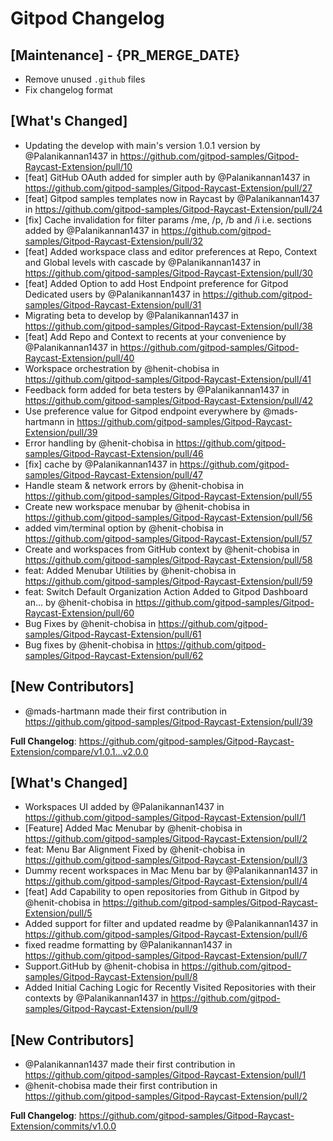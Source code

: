 # Gitpod Changelog

## [Maintenance] - {PR_MERGE_DATE}

- Remove unused `.github` files
- Fix changelog format

## [What's Changed]
* Updating the develop with main's version 1.0.1 version by @Palanikannan1437 in https://github.com/gitpod-samples/Gitpod-Raycast-Extension/pull/10
* [feat] GitHub OAuth added for simpler auth by @Palanikannan1437 in https://github.com/gitpod-samples/Gitpod-Raycast-Extension/pull/27
* [feat] Gitpod samples templates now in Raycast  by @Palanikannan1437 in https://github.com/gitpod-samples/Gitpod-Raycast-Extension/pull/24
* [fix] Cache invalidation for filter params /me, /p, /b and /i i.e. sections added by @Palanikannan1437 in https://github.com/gitpod-samples/Gitpod-Raycast-Extension/pull/32
* [feat] Added workspace class and editor preferences at Repo, Context and Global levels with cascade  by @Palanikannan1437 in https://github.com/gitpod-samples/Gitpod-Raycast-Extension/pull/30
* [feat] Added Option to add Host Endpoint preference for Gitpod Dedicated users by @Palanikannan1437 in https://github.com/gitpod-samples/Gitpod-Raycast-Extension/pull/31
* Migrating beta to develop by @Palanikannan1437 in https://github.com/gitpod-samples/Gitpod-Raycast-Extension/pull/38
* [feat] Add Repo and Context to recents at your convenience by @Palanikannan1437 in https://github.com/gitpod-samples/Gitpod-Raycast-Extension/pull/40
* Workspace orchestration by @henit-chobisa in https://github.com/gitpod-samples/Gitpod-Raycast-Extension/pull/41
* Feedback form added for beta testers by @Palanikannan1437 in https://github.com/gitpod-samples/Gitpod-Raycast-Extension/pull/42
* Use preference value for Gitpod endpoint everywhere by @mads-hartmann in https://github.com/gitpod-samples/Gitpod-Raycast-Extension/pull/39
* Error handling by @henit-chobisa in https://github.com/gitpod-samples/Gitpod-Raycast-Extension/pull/46
* [fix] cache by @Palanikannan1437 in https://github.com/gitpod-samples/Gitpod-Raycast-Extension/pull/47
* Handle steam & network errors by @henit-chobisa in https://github.com/gitpod-samples/Gitpod-Raycast-Extension/pull/55
* Create new workspace menubar by @henit-chobisa in https://github.com/gitpod-samples/Gitpod-Raycast-Extension/pull/56
* added vim/terminal option by @henit-chobisa in https://github.com/gitpod-samples/Gitpod-Raycast-Extension/pull/57
* Create and workspaces from GitHub context by @henit-chobisa in https://github.com/gitpod-samples/Gitpod-Raycast-Extension/pull/58
* feat: Added Menubar Utilities by @henit-chobisa in https://github.com/gitpod-samples/Gitpod-Raycast-Extension/pull/59
* feat: Switch Default Organization Action Added to Gitpod Dashboard an… by @henit-chobisa in https://github.com/gitpod-samples/Gitpod-Raycast-Extension/pull/60
* Bug Fixes by @henit-chobisa in https://github.com/gitpod-samples/Gitpod-Raycast-Extension/pull/61
* Bug fixes by @henit-chobisa in https://github.com/gitpod-samples/Gitpod-Raycast-Extension/pull/62

## [New Contributors]
* @mads-hartmann made their first contribution in https://github.com/gitpod-samples/Gitpod-Raycast-Extension/pull/39

**Full Changelog**: https://github.com/gitpod-samples/Gitpod-Raycast-Extension/compare/v1.0.1...v2.0.0

## [What's Changed]
* Workspaces UI added by @Palanikannan1437 in https://github.com/gitpod-samples/Gitpod-Raycast-Extension/pull/1
* [Feature] Added Mac Menubar by @henit-chobisa in https://github.com/gitpod-samples/Gitpod-Raycast-Extension/pull/2
* feat: Menu Bar Alignment Fixed by @henit-chobisa in https://github.com/gitpod-samples/Gitpod-Raycast-Extension/pull/3
* Dummy recent workspaces in Mac Menu bar by @Palanikannan1437 in https://github.com/gitpod-samples/Gitpod-Raycast-Extension/pull/4
* [feat] Add Capability to open repositories from Github in Gitpod by @henit-chobisa in https://github.com/gitpod-samples/Gitpod-Raycast-Extension/pull/5
* Added support for filter and updated readme by @Palanikannan1437 in https://github.com/gitpod-samples/Gitpod-Raycast-Extension/pull/6
* fixed readme formatting by @Palanikannan1437 in https://github.com/gitpod-samples/Gitpod-Raycast-Extension/pull/7
* Support.GitHub by @henit-chobisa in https://github.com/gitpod-samples/Gitpod-Raycast-Extension/pull/8
* Added Initial Caching Logic for Recently Visited Repositories with their contexts by @Palanikannan1437 in https://github.com/gitpod-samples/Gitpod-Raycast-Extension/pull/9

## [New Contributors]
* @Palanikannan1437 made their first contribution in https://github.com/gitpod-samples/Gitpod-Raycast-Extension/pull/1
* @henit-chobisa made their first contribution in https://github.com/gitpod-samples/Gitpod-Raycast-Extension/pull/2

**Full Changelog**: https://github.com/gitpod-samples/Gitpod-Raycast-Extension/commits/v1.0.0

